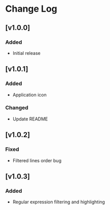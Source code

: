 # Change Log

## [v1.0.0]

### Added

- Initial release

## [v1.0.1]

### Added

- Application icon

### Changed

- Update README

## [v1.0.2]

### Fixed

- Filtered lines order bug

## [v1.0.3]

### Added

- Regular expression filtering and highlighting
